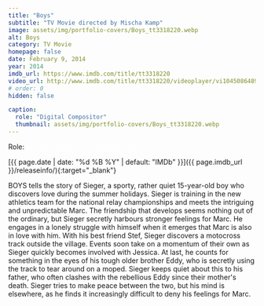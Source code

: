 ```yaml
---
title: "Boys"
subtitle: "TV Movie directed by Mischa Kamp"
image: assets/img/portfolio-covers/Boys_tt3318220.webp
alt: Boys
category: TV Movie
homepage: false
date: February 9, 2014
year: 2014
imdb_url: https://www.imdb.com/title/tt3318220
video_url: http://www.imdb.com/title/tt3318220/videoplayer/vi1045086489
# order: 0
hidden: false

caption:
  role: "Digital Compositor"
  thumbnail: assets/img/portfolio-covers/Boys_tt3318220.webp
---
```

Role: <span style="color:white">{{ page.caption.role | default: "N/A" }}</span>

[{{ page.date | date: "%d %B %Y" | default: "IMDb" }}]({{ page.imdb_url }}/releaseinfo/){:target="_blank"}

BOYS tells the story of Sieger, a sporty, rather quiet 15-year-old boy who discovers love during the summer holidays. Sieger is training in the new athletics team for the national relay championships and meets the intriguing and unpredictable Marc. The friendship that develops seems nothing out of the ordinary, but Sieger secretly harbours stronger feelings for Marc. He engages in a lonely struggle with himself when it emerges that Marc is also in love with him. With his best friend Stef, Sieger discovers a motocross track outside the village. Events soon take on a momentum of their own as Sieger quickly becomes involved with Jessica. At last, he counts for something in the eyes of his tough older brother Eddy, who is secretly using the track to tear around on a moped. Sieger keeps quiet about this to his father, who often clashes with the rebellious Eddy since their mother's death. Sieger tries to make peace between the two, but his mind is elsewhere, as he finds it increasingly difficult to deny his feelings for Marc.
